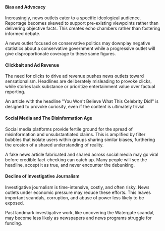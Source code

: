 #### Bias and Advocacy

Increasingly, news outlets cater to a specific ideological audience. Reportage becomes skewed to support pre-existing viewpoints rather than delivering objective facts. This creates echo chambers rather than fostering informed debate.

A news outlet focused on conservative politics may downplay negative statistics about a conservative government while a progressive outlet will give disproportionate coverage to these same figures.

  

#### Clickbait and Ad Revenue

The need for clicks to drive ad revenue pushes news outlets toward sensationalism. Headlines are deliberately misleading to provoke clicks, while stories lack substance or prioritize entertainment value over factual reporting.

An article with the headline "You Won't Believe What This Celebrity Did!" is designed to provoke curiosity, even if the content is ultimately trivial.

  

#### Social Media and The Disinformation Age

Social media platforms provide fertile ground for the spread of misinformation and unsubstantiated claims. This is amplified by filter bubbles that isolate users within groups sharing similar biases, furthering the erosion of a shared understanding of reality.

A fake news article fabricated and shared across social media may go viral before credible fact-checking can catch up. Many people will see the headline, accept it as true, and never encounter the debunking.



#### Decline of Investigative Journalism

Investigative journalism is time-intensive, costly, and often risky. News outlets under economic pressure may reduce these efforts. This leaves important scandals, corruption, and abuse of power less likely to be exposed.

Past landmark investigative work, like uncovering the Watergate scandal, may become less likely as newspapers and news programs struggle for funding.
